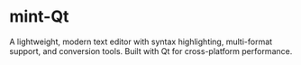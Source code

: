 # mint-Qt
A lightweight, modern text editor with syntax highlighting, multi-format support, and conversion tools. Built with Qt for cross-platform performance.
